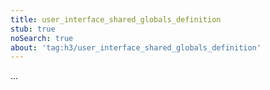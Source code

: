 ```yaml
---
title: user_interface_shared_globals_definition
stub: true
noSearch: true
about: 'tag:h3/user_interface_shared_globals_definition'
---
```

  ...
  